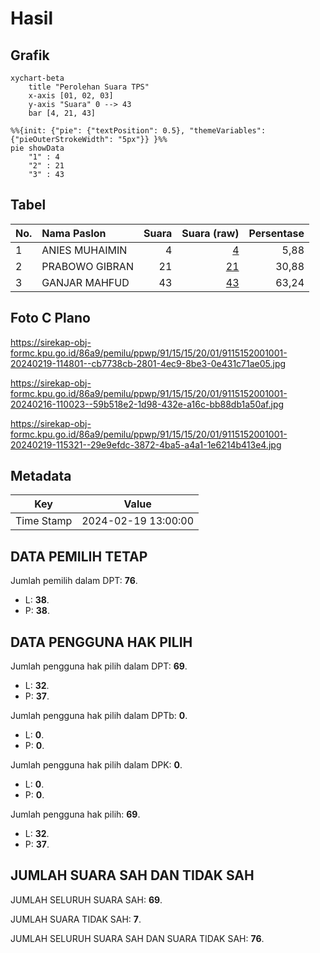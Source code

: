 # Hasil

## Grafik

```mermaid
xychart-beta
    title "Perolehan Suara TPS"
    x-axis [01, 02, 03]
    y-axis "Suara" 0 --> 43
    bar [4, 21, 43]
```

```mermaid
%%{init: {"pie": {"textPosition": 0.5}, "themeVariables": {"pieOuterStrokeWidth": "5px"}} }%%
pie showData
    "1" : 4
    "2" : 21
    "3" : 43
```

## Tabel

| No. | Nama Paslon    | Suara | Suara (raw) | Persentase |
|:--- |:-------------- | -----:| -----------:| ----------:|
| 1   | ANIES MUHAIMIN | 4     | [4][p-1]    | 5,88       |
| 2   | PRABOWO GIBRAN | 21    | [21][p-2]   | 30,88      |
| 3   | GANJAR MAHFUD  | 43    | [43][p-3]   | 63,24      |


[p-1]: https://github.com/gigit-pemilu/pemilu-2024-91-papua/blob/main/pilpres/hitung-suara/sub/91-papua/sub/15-waropen/sub/15-soyoi-mambai/sub/2001-mambai/sub/001-tps/sub/paslon-1.txt
[p-2]: https://github.com/gigit-pemilu/pemilu-2024-91-papua/blob/main/pilpres/hitung-suara/sub/91-papua/sub/15-waropen/sub/15-soyoi-mambai/sub/2001-mambai/sub/001-tps/sub/paslon-2.txt
[p-3]: https://github.com/gigit-pemilu/pemilu-2024-91-papua/blob/main/pilpres/hitung-suara/sub/91-papua/sub/15-waropen/sub/15-soyoi-mambai/sub/2001-mambai/sub/001-tps/sub/paslon-3.txt

## Foto C Plano

https://sirekap-obj-formc.kpu.go.id/86a9/pemilu/ppwp/91/15/15/20/01/9115152001001-20240219-114801--cb7738cb-2801-4ec9-8be3-0e431c71ae05.jpg

https://sirekap-obj-formc.kpu.go.id/86a9/pemilu/ppwp/91/15/15/20/01/9115152001001-20240216-110023--59b518e2-1d98-432e-a16c-bb88db1a50af.jpg

https://sirekap-obj-formc.kpu.go.id/86a9/pemilu/ppwp/91/15/15/20/01/9115152001001-20240219-115321--29e9efdc-3872-4ba5-a4a1-1e6214b413e4.jpg


## Metadata

| Key        | Value               |
| ---------- | ------------------- |
| Time Stamp | 2024-02-19 13:00:00 |


## DATA PEMILIH TETAP

Jumlah pemilih dalam DPT: **76**.
 * L: **38**.
 * P: **38**.

## DATA PENGGUNA HAK PILIH

Jumlah pengguna hak pilih dalam DPT: **69**.
 * L: **32**.
 * P: **37**.

Jumlah pengguna hak pilih dalam DPTb: **0**.
 * L: **0**.
 * P: **0**.

Jumlah pengguna hak pilih dalam DPK: **0**.
 * L: **0**.
 * P: **0**.

Jumlah pengguna hak pilih: **69**.
 * L: **32**.
 * P: **37**.

## JUMLAH SUARA SAH DAN TIDAK SAH

JUMLAH SELURUH SUARA SAH: **69**.

JUMLAH SUARA TIDAK SAH: **7**.

JUMLAH SELURUH SUARA SAH DAN SUARA TIDAK SAH: **76**.



